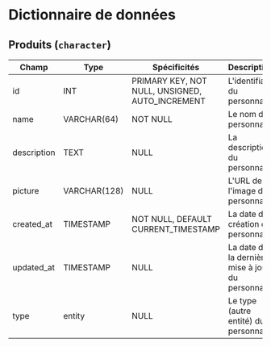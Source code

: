 # Dictionnaire de données

## Produits (`character`)

|Champ|Type|Spécificités|Description|
|-|-|-|-|
|id|INT|PRIMARY KEY, NOT NULL, UNSIGNED, AUTO_INCREMENT|L'identifiant du personnage|
|name|VARCHAR(64)|NOT NULL|Le nom du personnage|
|description|TEXT|NULL|La description du personnage|
|picture|VARCHAR(128)|NULL|L'URL de l'image du personnage|
|created_at|TIMESTAMP|NOT NULL, DEFAULT CURRENT_TIMESTAMP|La date de création du personnage|
|updated_at|TIMESTAMP|NULL|La date de la dernière mise à jour du personnage|
|type|entity|NULL|Le type (autre entité) du personnage|
